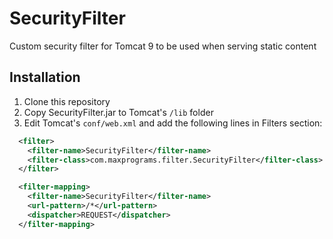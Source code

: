 # SecurityFilter

Custom security filter for Tomcat 9 to be used when serving static content

## Installation

1. Clone this repository
2. Copy SecurityFilter.jar to Tomcat's `/lib` folder
3. Edit Tomcat's `conf/web.xml` and add the following lines in Filters section:

```xml
  <filter>
    <filter-name>SecurityFilter</filter-name>
    <filter-class>com.maxprograms.filter.SecurityFilter</filter-class>
  </filter>

  <filter-mapping>
    <filter-name>SecurityFilter</filter-name>
    <url-pattern>/*</url-pattern>
    <dispatcher>REQUEST</dispatcher>
  </filter-mapping>
```
